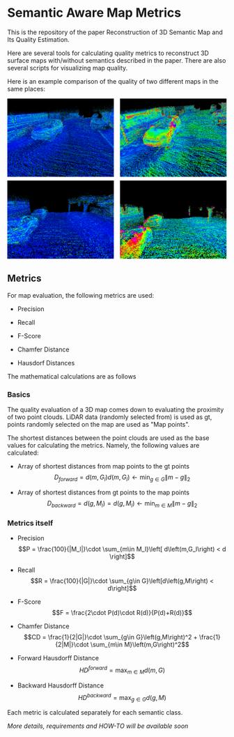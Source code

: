 # Semantic Aware Map Metrics

This is the repository of the paper Reconstruction of 3D Semantic Map and Its Quality Estimation.

Here are several tools for calculating quality metrics to reconstruct 3D surface maps with/without semantics described in the paper. There are also several scripts for visualizing map quality.


Here is an example comparison of the quality of two different maps in the same places:

![Comparison of the quality of two different maps in the same places](pictures/map_quality_visualization.png)



## Metrics

For map evaluation, the following metrics are used:

- Precision

- Recall

- F-Score

- Chamfer Distance

- Hausdorf Distances

The mathematical calculations are as follows

### Basics

The quality evaluation of a 3D map comes down to evaluating the proximity of two point clouds. LiDAR data (randomly selected from) is used as gt, points randomly selected on the map are used as "Map points".

The shortest distances between the point clouds are used as the base values for calculating the metrics. Namely, the following values are calculated:

- Array of shortest distances from map points to the gt points $$D_{forward} = d(m,G_l) d(m,G_l) \gets \min_{g\in G}\|m-g\|_2$$

- Array of shortest distances from gt points to the map points $$D_{backward} = d(g,M_l) = d(g,M_l)\gets \min_{m\in M}\|m-g\|_2$$

### Metrics itself

- Precision $$P = \frac{100}{|M_l|}\cdot \sum_{m\in M_l}\left[ d\left(m,G_l\right) < d \right]$$

- Recall $$R = \frac{100}{|G|}\cdot \sum_{g\in G}\left[d\left(g,M\right) < d\right]$$

- F-Score $$F = \frac{2\cdot P(d)\cdot R(d)}{P(d)+R(d)}$$

- Chamfer Distance $$CD = \frac{1}{2|G|}\cdot \sum_{g\in G}\left(g,M\right)^2 + \frac{1}{2|M|}\cdot \sum_{m\in M}\left(m,G\right)^2$$

- Forward Hausdorff Distance $$HD^{forward} = \max_{m\in M}d\left(m,G\right)$$

- Backward Hausdorff Distance $$HD^{backward} = \max_{g\in G}d\left(g,M\right)$$


Each metric is calculated separately for each semantic class.

_More details, requirements and HOW-TO will be available soon_

